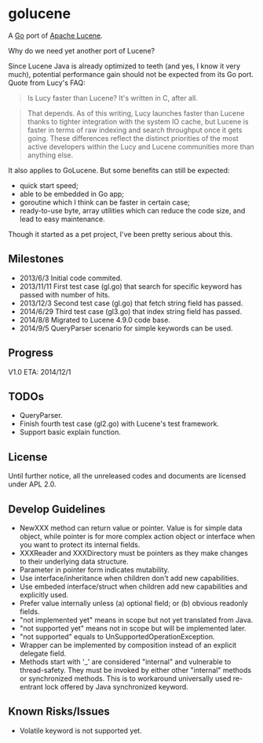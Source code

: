 golucene
========

A [Go](http://golang.org) port of [Apache Lucene](http://lucene.apache.org).

Why do we need yet another port of Lucene?

Since Lucene Java is already optimized to teeth (and yes, I know it very much), potential performance gain should not be expected from its Go port. Quote from Lucy's FAQ:

>Is Lucy faster than Lucene? It's written in C, after all.

>That depends. As of this writing, Lucy launches faster than Lucene thanks to tighter integration with the system IO cache, but Lucene is faster in terms of raw indexing and search throughput once it gets going. These differences reflect the distinct priorities of the most active developers within the Lucy and Lucene communities more than anything else.

It also applies to GoLucene. But some benefits can still be expected:
- quick start speed;
- able to be embedded in Go app;
- goroutine which I think can be faster in certain case;
- ready-to-use byte, array utilities which can reduce the code size, and lead to easy maintenance.

Though it started as a pet project, I've been pretty serious about this.

Milestones
----------
- 2013/6/3    Initial code commited.
- 2013/11/11  First test case (gl.go) that search for specific keyword has passed with number of hits.
- 2013/12/3   Second test case (gl.go) that fetch string field has passed.
- 2014/6/29   Third test case (gl3.go) that index string field has passed.
- 2014/8/8    Migrated to Lucene 4.9.0 code base.
- 2014/9/5    QueryParser scenario for simple keywords can be used.

Progress
--------
V1.0 ETA: 2014/12/1

TODOs
-----
- QueryParser.
- Finish fourth test case (gl2.go) with Lucene's test framework.
- Support basic explain function.

License
-------
Until further notice, all the unreleased codes and documents are licensed under APL 2.0.

Develop Guidelines
------------------
- NewXXX method can return value or pointer. Value is for simple data object, while pointer is for more complex action object or interface when you want to protect its internal fields.
- XXXReader and XXXDirectory must be pointers as they make changes to their underlying data structure.
- Parameter in pointer form indicates mutability.
- Use interface/inheritance when children don't add new capabilities.
- Use embeded interface/struct when children add new capabilities and explicitly used.
- Prefer value internally unless (a) optional field; or (b) obvious readonly fields.
- "not implemented yet" means in scope but not yet translated from Java.
- "not supported yet" means not in scope but will be implemented later.
- "not supported" equals to UnSupportedOperationException.
- Wrapper can be implemented by composition instead of an explicit delegate field.
- Methods start with '_' are considered "internal" and vulnerable to thread-safety. They must be invoked by either other "internal" methods or synchronized methods. This is to workaround universally used re-entrant lock offered by Java synchronized keyword.

Known Risks/Issues
------------------
- Volatile keyword is not supported yet.
